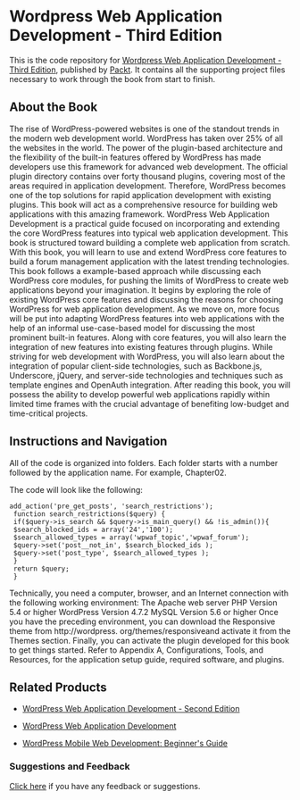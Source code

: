# Wordpress Web Application Development - Third Edition
This is the code repository for [Wordpress Web Application Development - Third Edition](https://www.packtpub.com/application-development/wordpress-web-application-development-third-edition?utm_source=github&utm_medium=repository&utm_campaign=9781787126800), published by [Packt](https://www.packtpub.com/?utm_source=github). It contains all the supporting project files necessary to work through the book from start to finish.
## About the Book
The rise of WordPress-powered websites is one of the standout trends in the modern web
development world. WordPress has taken over 25% of all the websites in the world. The
power of the plugin-based architecture and the flexibility of the built-in features offered by
WordPress has made developers use this framework for advanced web development. The
official plugin directory contains over forty thousand plugins, covering most of the areas
required in application development. Therefore, WordPress becomes one of the top
solutions for rapid application development with existing plugins. This book will act as a
comprehensive resource for building web applications with this amazing framework.
WordPress Web Application Development is a practical guide focused on incorporating and
extending the core WordPress features into typical web application development. This book
is structured toward building a complete web application from scratch. With this book, you
will learn to use and extend WordPress core features to build a forum management
application with the latest trending technologies.
This book follows a example-based approach while discussing each WordPress core
modules, for pushing the limits of WordPress to create web applications beyond your
imagination.
It begins by exploring the role of existing WordPress core features and discussing the
reasons for choosing WordPress for web application development. As we move on, more
focus will be put into adapting WordPress features into web applications with the help of
an informal use-case-based model for discussing the most prominent built-in features.
 Along with core features, you will also learn the integration of new features into existing
features through plugins. While striving for web development with WordPress, you will
also learn about the integration of popular client-side technologies, such as Backbone.js,
Underscore, jQuery, and server-side technologies and techniques such as template engines
and OpenAuth integration.
After reading this book, you will possess the ability to develop powerful web applications
rapidly within limited time frames with the crucial advantage of benefiting low-budget and
time-critical projects.
## Instructions and Navigation
All of the code is organized into folders. Each folder starts with a number followed by the application name. For example, Chapter02.



The code will look like the following:
```
add_action('pre_get_posts', 'search_restrictions');
 function search_restrictions($query) {
 if($query->is_search && $query->is_main_query() && !is_admin()){
 $search_blocked_ids = array('24','100');
 $search_allowed_types = array('wpwaf_topic','wpwaf_forum');
 $query->set('post__not_in', $search_blocked_ids );
 $query->set('post_type', $search_allowed_types );
 }
 return $query;
 }
```

Technically, you need a computer, browser, and an Internet connection with the following working environment:
The Apache web server
PHP Version 5.4 or higher
WordPress Version 4.7.2
MySQL Version 5.6 or higher
Once you have the preceding environment, you can download the Responsive theme from http://wordpress. org/themes/responsiveand activate it from the Themes section. Finally, you can activate the plugin developed for this book to get things started. Refer to Appendix A, Configurations, Tools, and Resources, for the application setup guide, required software, and plugins.

## Related Products
* [WordPress Web Application Development - Second Edition](https://www.packtpub.com/application-development/wordpress-web-application-development-second-edition?utm_source=github&utm_medium=repository&utm_campaign=9781782174394)

* [WordPress Web Application Development](https://www.packtpub.com/web-development/wordpress-web-application-development?utm_source=github&utm_medium=repository&utm_campaign=9781783280759)

* [WordPress Mobile Web Development: Beginner's Guide](https://www.packtpub.com/web-development/wordpress-mobile-web-development-beginners-guide?utm_source=github&utm_medium=repository&utm_campaign=9781849515726)

### Suggestions and Feedback
[Click here](https://docs.google.com/forms/d/e/1FAIpQLSe5qwunkGf6PUvzPirPDtuy1Du5Rlzew23UBp2S-P3wB-GcwQ/viewform) if you have any feedback or suggestions.
